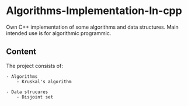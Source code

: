 # Algorithms-Implementation-In-cpp

Own C++ implementation of some algorithms and data structures.
Main intended use is for algorithmic programmic.

## Content
The project consists of:

    - Algorithms
        - Kruskal's algorithm
    
    - Data strucures
        - Disjoint set 
  